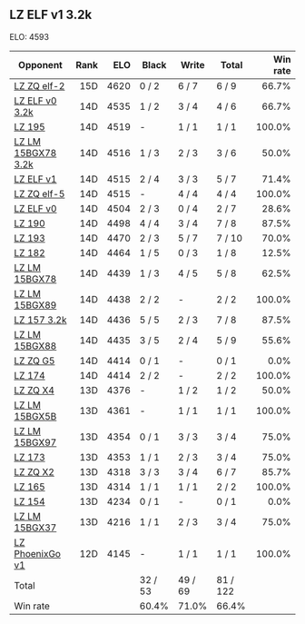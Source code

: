 ## LZ ELF v1 3.2k ##

ELO: 4593

Opponent | Rank | ELO | Black | Write | Total | Win rate
---------|-----:|----:|-------|-------|-------|-------:
[LZ ZQ elf-2](LZ%20ZQ%20elf-2.md) | 15D | 4620 | 0 / 2 | 6 / 7 | 6 / 9 | 66.7%
[LZ ELF v0 3.2k](LZ%20ELF%20v0%203.2k.md) | 14D | 4535 | 1 / 2 | 3 / 4 | 4 / 6 | 66.7%
[LZ 195](LZ%20195.md) | 14D | 4519 | - | 1 / 1 | 1 / 1 | 100.0%
[LZ LM 15BGX78 3.2k](LZ%20LM%2015BGX78%203.2k.md) | 14D | 4516 | 1 / 3 | 2 / 3 | 3 / 6 | 50.0%
[LZ ELF v1](LZ%20ELF%20v1.md) | 14D | 4515 | 2 / 4 | 3 / 3 | 5 / 7 | 71.4%
[LZ ZQ elf-5](LZ%20ZQ%20elf-5.md) | 14D | 4515 | - | 4 / 4 | 4 / 4 | 100.0%
[LZ ELF v0](LZ%20ELF%20v0.md) | 14D | 4504 | 2 / 3 | 0 / 4 | 2 / 7 | 28.6%
[LZ 190](LZ%20190.md) | 14D | 4498 | 4 / 4 | 3 / 4 | 7 / 8 | 87.5%
[LZ 193](LZ%20193.md) | 14D | 4470 | 2 / 3 | 5 / 7 | 7 / 10 | 70.0%
[LZ 182](LZ%20182.md) | 14D | 4464 | 1 / 5 | 0 / 3 | 1 / 8 | 12.5%
[LZ LM 15BGX78](LZ%20LM%2015BGX78.md) | 14D | 4439 | 1 / 3 | 4 / 5 | 5 / 8 | 62.5%
[LZ LM 15BGX89](LZ%20LM%2015BGX89.md) | 14D | 4438 | 2 / 2 | - | 2 / 2 | 100.0%
[LZ 157 3.2k](LZ%20157%203.2k.md) | 14D | 4436 | 5 / 5 | 2 / 3 | 7 / 8 | 87.5%
[LZ LM 15BGX88](LZ%20LM%2015BGX88.md) | 14D | 4435 | 3 / 5 | 2 / 4 | 5 / 9 | 55.6%
[LZ ZQ G5](LZ%20ZQ%20G5.md) | 14D | 4414 | 0 / 1 | - | 0 / 1 | 0.0%
[LZ 174](LZ%20174.md) | 14D | 4414 | 2 / 2 | - | 2 / 2 | 100.0%
[LZ ZQ X4](LZ%20ZQ%20X4.md) | 13D | 4376 | - | 1 / 2 | 1 / 2 | 50.0%
[LZ LM 15BGX5B](LZ%20LM%2015BGX5B.md) | 13D | 4361 | - | 1 / 1 | 1 / 1 | 100.0%
[LZ LM 15BGX97](LZ%20LM%2015BGX97.md) | 13D | 4354 | 0 / 1 | 3 / 3 | 3 / 4 | 75.0%
[LZ 173](LZ%20173.md) | 13D | 4353 | 1 / 1 | 2 / 3 | 3 / 4 | 75.0%
[LZ ZQ X2](LZ%20ZQ%20X2.md) | 13D | 4318 | 3 / 3 | 3 / 4 | 6 / 7 | 85.7%
[LZ 165](LZ%20165.md) | 13D | 4314 | 1 / 1 | 1 / 1 | 2 / 2 | 100.0%
[LZ 154](LZ%20154.md) | 13D | 4234 | 0 / 1 | - | 0 / 1 | 0.0%
[LZ LM 15BGX37](LZ%20LM%2015BGX37.md) | 13D | 4216 | 1 / 1 | 2 / 3 | 3 / 4 | 75.0%
[LZ PhoenixGo v1](LZ%20PhoenixGo%20v1.md) | 12D | 4145 | - | 1 / 1 | 1 / 1 | 100.0%
Total | | | 32 / 53 | 49 / 69 | 81 / 122 | 
Win rate| | | 60.4% | 71.0% | 66.4% | 
